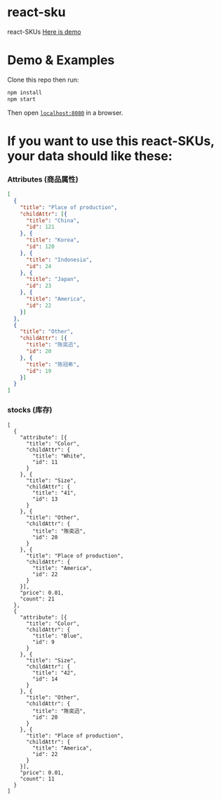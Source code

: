# react-sku
react-SKUs
<a href="http://smackgg.github.io/react-sku" target="_blank">Here is demo</a>
# Demo & Examples

Clone this repo then run:

```javascript
npm install
npm start
```
Then open [`localhost:8080`](http://localhost:8080) in a browser.

# If you want to use this react-SKUs, your data should like these:

### Attributes (商品属性)
```json
[
  {
    "title": "Place of production",
    "childAttr": [{
      "title": "China",
      "id": 121
    }, {
      "title": "Korea",
      "id": 120
    }, {
      "title": "Indonesia",
      "id": 24
    }, {
      "title": "Japan",
      "id": 23
    }, {
      "title": "America",
      "id": 22
    }]
  },
  {
    "title": "Other",
    "childAttr": [{
      "title": "陈奕迅",
      "id": 20
    }, {
      "title": "陈冠希",
      "id": 19
    }]
  }
]
```

### stocks (库存)

```
[
  {
    "attribute": [{
      "title": "Color",
      "childAttr": {
        "title": "White",
        "id": 11
      }
    }, {
      "title": "Size",
      "childAttr": {
        "title": "41",
        "id": 13
      }
    }, {
      "title": "Other",
      "childAttr": {
        "title": "陈奕迅",
        "id": 20
      }
    }, {
      "title": "Place of production",
      "childAttr": {
        "title": "America",
        "id": 22
      }
    }],
    "price": 0.01,
    "count": 21
  },
  {
    "attribute": [{
      "title": "Color",
      "childAttr": {
        "title": "Blue",
        "id": 9
      }
    }, {
      "title": "Size",
      "childAttr": {
        "title": "42",
        "id": 14
      }
    }, {
      "title": "Other",
      "childAttr": {
        "title": "陈奕迅",
        "id": 20
      }
    }, {
      "title": "Place of production",
      "childAttr": {
        "title": "America",
        "id": 22
      }
    }],
    "price": 0.01,
    "count": 11
  }
]
```

